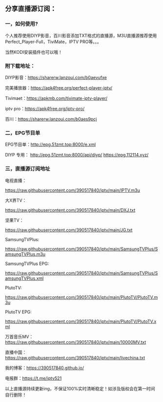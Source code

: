 
## 分享直播源订阅：

### 一，如何使用?

个人推荐使用DIYP影音，百川影音添加TXT格式的直播源，M3U直播源推荐使用Perfect_Player-Full，TiviMate，IPTV PRO等。。。

当然KODI安装插件也可以哦！

### 附下载地址：

DIYP影音：https://sharerw.lanzoui.com/b0aevufxe

完美播放器：https://apk4free.org/perfect-player-iptv/

Tivimaet：https://apkmb.com/tivimate-iptv-player/

iptv pro：https://apk4free.org/iptv-pro/

百川：https://sharerw.lanzoui.com/b0aes9pcj

### 二，EPG节目单

EPG节目单：http://epg.51zmt.top:8000/e.xml

DIYP 专用：
http://epg.51zmt.top:8000/api/diyp/
https://epg.112114.xyz/

### 三，直播源订阅地址

电视直播：

https://raw.githubusercontent.com/390517840/iptv/main/IPTV.m3u

大X界TV：

https://raw.githubusercontent.com/390517840/iptv/main/DXJ.txt

坚果TV：

https://raw.githubusercontent.com/390517840/iptv/main/JG.txt

SamsungTVPlus:

https://raw.githubusercontent.com/390517840/iptv/main/SamsungTVPlus/SamsungTVPlus.m3u

SamsungTVPlus EPG:

https://raw.githubusercontent.com/390517840/iptv/main/SamsungTVPlus/SamsungTVPlus.xml

PlutoTV:

https://raw.githubusercontent.com/390517840/iptv/main/PlutoTV/PlutoTV.m3u

PlutoTV EPG:

https://raw.githubusercontent.com/390517840/iptv/main/PlutoTV/PlutoTV.xml

万首音乐MV：https://raw.githubusercontent.com/390517840/iptv/main/10000MV.txt

直播中国：https://raw.githubusercontent.com/390517840/iptv/main/livechina.txt

我的博客：https://390517840.github.io/

电报群：https://t.me/iptv521

以上直播源持续更新ing，不保证100%实时清晰稳定！如涉及版权会在第一时间自行删除！
